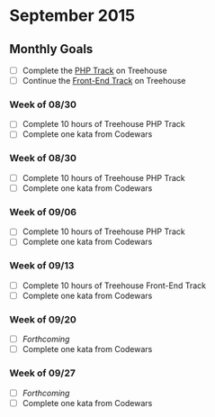 # September 2015

## Monthly Goals

* [ ] Complete the [PHP Track](http://teamtreehouse.com/tracks/php-development) on Treehouse
* [ ] Continue the [Front-End Track](http://teamtreehouse.com/tracks/front-end-web-development) on Treehouse

### Week of 08/30

* [ ] Complete 10 hours of Treehouse PHP Track
* [ ] Complete one kata from Codewars

### Week of 08/30

* [ ] Complete 10 hours of Treehouse PHP Track
* [ ] Complete one kata from Codewars

### Week of 09/06

* [ ] Complete 10 hours of Treehouse PHP Track
* [ ] Complete one kata from Codewars

### Week of 09/13

* [ ] Complete 10 hours of Treehouse Front-End Track
* [ ] Complete one kata from Codewars

### Week of 09/20

* [ ] *Forthcoming*
* [ ] Complete one kata from Codewars

### Week of 09/27

* [ ] *Forthcoming*
* [ ] Complete one kata from Codewars
